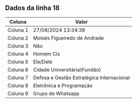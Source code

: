 ## Dados da linha 18

| Coluna | Valor |
|--------|-------|
| Coluna 1 | 27/08/2024 13:34:38 |
| Coluna 2 | Moisés Figueiredo de Andrade |
| Coluna 3 | Não |
| Coluna 4 | Homem Cis |
| Coluna 5 | Ele/Dele |
| Coluna 6 | Cidade Universitária(Fundão) |
| Coluna 7 | Defesa e Gestão Estratégica Internacional |
| Coluna 8 | Eletrônica e Programação |
| Coluna 9 | Grupo de Whatsapp |
